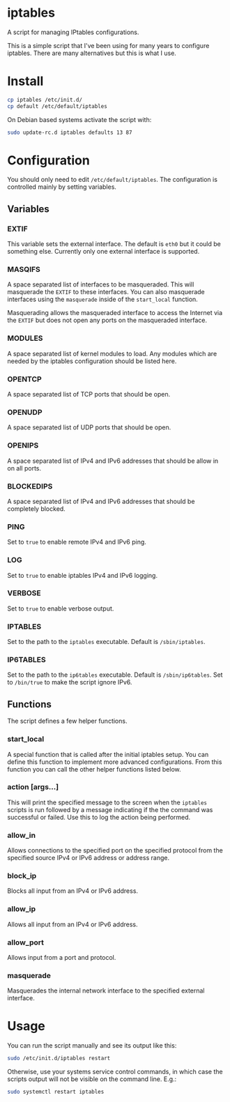 # iptables
A script for managing IPtables configurations.

This is a simple script that I've been using for many years to configure
iptables.  There are many alternatives but this is what I use.

# Install

```sh
cp iptables /etc/init.d/
cp default /etc/default/iptables
```

On Debian based systems activate the script with:

```sh
sudo update-rc.d iptables defaults 13 87
```

# Configuration

You should only need to edit ``/etc/default/iptables``.  The configuration
is controlled mainly by setting variables.

## Variables

### EXTIF

This variable sets the external interface.  The default is ``eth0`` but it
could be something else.  Currently only one external interface is supported.

### MASQIFS

A space separated list of interfaces to be masqueraded.  This will masquerade the ``EXTIF`` to these interfaces.  You can also masquerade
interfaces using the ``masquerade`` inside of the ``start_local`` function.

Masquerading allows the masqueraded interface to access the Internet via
the ``EXTIF`` but does not open any ports on the masqueraded interface.

### MODULES

A space separated list of kernel modules to load.  Any modules which are
needed by the iptables configuration should be listed here.

### OPENTCP

A space separated list of TCP ports that should be open.

### OPENUDP

A space separated list of UDP ports that should be open.

### OPENIPS

A space separated list of IPv4 and IPv6 addresses that should be allow in on
all ports.

### BLOCKEDIPS

A space separated list of IPv4 and IPv6 addresses that should be completely
blocked.

### PING

Set to ``true`` to enable remote IPv4 and IPv6 ping.

### LOG

Set to ``true`` to enable iptables IPv4 and IPv6 logging.

### VERBOSE

Set to ``true`` to enable verbose output.

### IPTABLES

Set to the path to the ``iptables`` executable.  Default is
``/sbin/iptables``.

### IP6TABLES

Set to the path to the ``ip6tables`` executable.  Default is
``/sbin/ip6tables``.  Set to ``/bin/true`` to make the script ignore IPv6.

## Functions

The script defines a few helper functions.

### start_local

A special function that is called after the initial iptables setup.  You
can define this function to implement more advanced configurations.  From
this function you can call the other helper functions listed below.

### action <message> <command> [args...]

This will print the specified message to the screen when the ``iptables``
scripts is run followed by a message indicating if the the command was
successful or failed.  Use this to log the action being performed.

### allow_in <protocol> <port> <source>

Allows connections to the specified port on the specified protocol from the
specified source IPv4 or IPv6 address or address range.

### block_ip <address>

Blocks all input from an IPv4 or IPv6 address.

### allow_ip <address>

Allows all input from an IPv4 or IPv6 address.

### allow_port <protocol> <port>

Allows input from a port and protocol.

### masquerade <internal> <external>

Masquerades the internal network interface to the specified external
interface.

# Usage

You can run the script manually and see its output like this:

```sh
sudo /etc/init.d/iptables restart
```

Otherwise, use your systems service control commands, in which case
the scripts output will not be visible on the command line.  E.g.:

```sh
sudo systemctl restart iptables
```